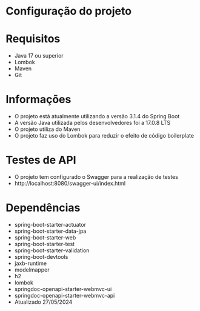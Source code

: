 # Configuração do projeto

# Requisitos
-   Java 17 ou superior
-   Lombok
-   Maven
-   Git

# Informações
-   O projeto está atualmente utilizando a versão 3.1.4 do Spring Boot
-   A versão Java utilizada pelos desenvolvedores foi a 17.0.8 LTS
-   O projeto utiliza do Maven
-   O projeto faz uso do Lombok para reduzir o efeito de código boilerplate

# Testes de API
-   O projeto tem configurado o Swagger para a realização de testes
-   http://localhost:8080/swagger-ui/index.html 

# Dependências
-   spring-boot-starter-actuator
-   spring-boot-starter-data-jpa
-   spring-boot-starter-web
-   spring-boot-starter-test
-   spring-boot-starter-validation
-   spring-boot-devtools
-   jaxb-runtime
-   modelmapper
-   h2
-   lombok
-   springdoc-openapi-starter-webmvc-ui
-   springdoc-openapi-starter-webmvc-api
-   Atualizado 27/05/2024
